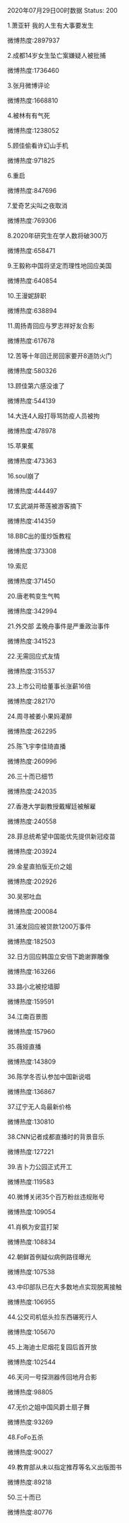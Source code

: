 2020年07月29日00时数据
Status: 200

1.萧亚轩 我的人生有大事要发生

微博热度:2897937

2.成都14岁女生坠亡案嫌疑人被批捕

微博热度:1736460

3.张月微博评论

微博热度:1668810

4.被林有有气死

微博热度:1238052

5.顾佳偷看许幻山手机

微博热度:971825

6.重启

微博热度:847696

7.爱奇艺尖叫之夜取消

微博热度:769306

8.2020年研究生在学人数将破300万

微博热度:658471

9.王毅称中国将坚定而理性地回应美国

微博热度:640854

10.王漫妮辞职

微博热度:638894

11.周扬青回应与罗志祥好友合影

微博热度:617678

12.苦等十年回迁房回家要开8道防火门

微博热度:580326

13.顾佳第六感没谁了

微博热度:544139

14.大连4人殴打辱骂防疫人员被拘

微博热度:478978

15.苹果蕉

微博热度:473363

16.soul崩了

微博热度:444497

17.玄武湖并蒂莲被游客摘下

微博热度:414359

18.BBC出的蛋炒饭教程

微博热度:373308

19.索尼

微博热度:371450

20.唐老鸭变生气鸭

微博热度:342994

21.外交部 孟晚舟事件是严重政治事件

微博热度:341523

22.无需回应式友情

微博热度:315537

23.上市公司给董事长涨薪16倍

微博热度:282170

24.周寻被姜小果妈灌醉

微博热度:262295

25.陈飞宇李佳琦直播

微博热度:260996

26.三十而已细节

微博热度:242035

27.香港大学副教授戴耀廷被解雇

微博热度:240558

28.菲总统希望中国能优先提供新冠疫苗

微博热度:203924

29.金星直拍版无价之姐

微博热度:202926

30.吴邪吐血

微博热度:200084

31.浦发回应被贷款1200万事件

微博热度:182503

32.日方回应韩国立安倍下跪谢罪雕像

微博热度:163266

33.路小北被挖墙脚

微博热度:159591

34.江南百景图

微博热度:157960

35.薇娅直播

微博热度:143809

36.陈学冬否认参加中国新说唱

微博热度:136867

37.辽宁无人岛最新价格

微博热度:130810

38.CNN记者成都直播时的背景音乐

微博热度:127221

39.吉卜力公园正式开工

微博热度:119583

40.微博关闭35个百万粉丝违规账号

微博热度:109054

41.肖枫为安蓝打架

微博热度:108834

42.朝鲜首例疑似病例路径曝光

微博热度:107538

43.中印部队已在大多数地点实现脱离接触

微博热度:106955

44.公交司机低头捡东西碾死行人

微博热度:105670

45.上海迪士尼烟花复园后首开放

微博热度:102544

46.天问一号探测器传回地月合影

微博热度:98805

47.无价之姐中国风爵士扇子舞

微博热度:93269

48.FoFo五杀

微博热度:90027

49.教育部从未以指定推荐等名义出版图书

微博热度:89218

50.三十而已

微博热度:80776

